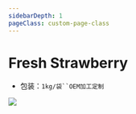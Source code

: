 ```yaml
---
sidebarDepth: 1
pageClass: custom-page-class
---
```


# Fresh Strawberry
- 包装：`1kg/袋``OEM加工定制`</P>
<div class="imgb" >
 <img  src="https://yuhuawebsite.oss-cn-hongkong.aliyuncs.com/V-Fr-1.%E6%96%B0%E9%B2%9C%E8%8D%89%E8%8E%93--Fresh%20strawberry.jpg">
</div>
